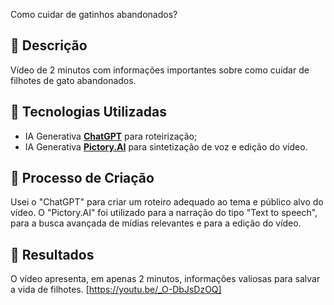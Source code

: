 Como cuidar de gatinhos abandonados?

## 📒 Descrição
Vídeo de 2 minutos com informações importantes sobre como cuidar de filhotes de gato abandonados. 

## 🤖 Tecnologias Utilizadas
- IA Generativa **[ChatGPT](https://chat.openai.com)** para roteirização;
- IA Generativa **[Pictory.AI](https://pictory.ai)** para sintetização de voz e edição do vídeo.



## 🧐 Processo de Criação
Usei o "ChatGPT" para criar um roteiro adequado ao tema e público alvo do vídeo. 
O "Pictory.AI" foi utilizado para a narração do tipo "Text to speech", para a busca avançada de mídias relevantes e para a edição do vídeo.

## 🚀 Resultados
O vídeo apresenta, em apenas 2 minutos, informações valiosas para salvar a vida de filhotes.
[https://youtu.be/_O-DbJsDzOQ]

